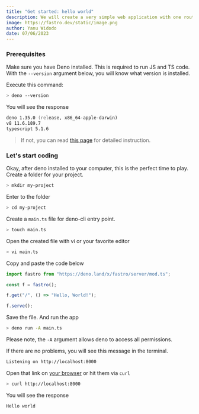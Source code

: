 ```yaml
---
title: "Get started: hello world"
description: We will create a very simple web application with one route and returning the text hello-world.
image: https://fastro.dev/static/image.png
author: Yanu Widodo
date: 07/06/2023
---
```


### Prerequisites

Make sure you have Deno installed. This is required to run JS and TS code. With the `--version` argument below, you will know what version is installed.

Execute this command:
```zsh
> deno --version
```

You will see the response
```zsh
deno 1.35.0 (release, x86_64-apple-darwin)
v8 11.6.189.7
typescript 5.1.6
```

> If not, you can read [this page](https://deno.land/manual/getting_started/installation) for detailed instruction.


### Let's start coding

Okay, after deno installed to your computer, this is the perfect time to play. Create a folder for your project.

```zsh
> mkdir my-project
```

Enter to the folder
```zsh
> cd my-project
```


Create a `main.ts` file for deno-cli entry point.

```zsh
> touch main.ts
```

Open the created file with vi or your favorite editor

```zsh
> vi main.ts
```

Copy and paste the code below

```ts
import fastro from "https://deno.land/x/fastro/server/mod.ts";

const f = fastro();

f.get("/", () => "Hello, World!");

f.serve();
```

Save the file. And run the app

```zsh
> deno run -A main.ts
```

Please note, the `-A` argument allows deno to access all permissions.

If there are no problems, you will see this message in the terminal.

```zsh
Listening on http://localhost:8000
```

Open that link on [your browser](http://localhost:8000) or hit them via `curl`

```zsh
> curl http://localhost:8000
```

You will see the response

```zsh
Hello world
```
